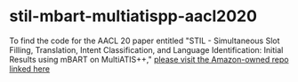 # stil-mbart-multiatispp-aacl2020

To find the code for the AACL 20 paper entitled "STIL - Simultaneous Slot Filling, Translation, Intent Classification, and Language Identification: Initial Results using mBART on MultiATIS++," [please visit the Amazon-owned repo linked here](https://github.com/amazon-research/stil-mbart-multiatis)
